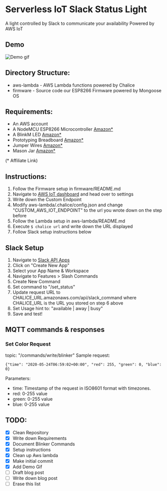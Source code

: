 # Serverless IoT Slack Status Light

A light controlled by Slack to communicate your availability
Powered by AWS IoT


## Demo
![Demo gif](demo.gif)

## Directory Structure:
* aws-lambda - AWS Lambda functions powered by Chalice
* firmware - Source code our ESP8266 Firmware powered by Mongoose OS

## Requirements:
* An AWS account
* A NodeMCU ESP8266 Microcontroller [Amazon*](https://amzn.to/2VOt6pN)
* A BlinkM LED [Amazon*](https://amzn.to/3e010OH)
* Prototyping Breadboard [Amazon*](https://amzn.to/3f186DX)
* Jumper Wires [Amazon*](https://amzn.to/2NWUttq)
* Mason Jar [Amazon*](https://amzn.to/2ZEoO5C)

(* Affiliate Link)

## Instructions:
1. Follow the Firmware setup in firmware/README.md 
2. Navigate to [AWS IoT dashboard](https://console.aws.amazon.com/iot/home) and head over to settings
3. Write down the Custom Endpoint
4. Modify aws-lambda/.chalice/config.json and change "CUSTOM_AWS_IOT_ENDPOINT" to the url you wrote down on the step before
5. Follow the Lambda setup in aws-lambda/README.md 
6. Execute `$ chalice url` and write down the URL displayed
7. Follow Slack setup instructions below


## Slack Setup
1. Navigate to [Slack API Apps](https://api.slack.com/apps)
2. Click on "Create New App"
3. Select your App Name & Workspace
4. Navigate to Features > Slash Commands
5. Create New Command 
6. Set command to "/set_status"
7. Update request URL to CHALICE_URL.amazonaws.com/api/slack_command where CHALICE_URL is the URL you stored on step 6 above
8. Set Usage hint to: "available | away | busy"
9. Save and test!

## MQTT commands & responses

### Set Color Request
topic: "/commands/write/blinker"
Sample request:
```
{"time": "2020-05-24T06:59:02+00:00", "red": 255, "green": 0, "blue": 0}
```
Parameters:
* time: Timestamp of the request in ISO8601 format with timezones.
* red: 0-255 value
* green: 0-255 value
* blue: 0-255 value

## TODO:
- [x] Clean Repository
- [x] Write down Requirements
- [x] Document Blinker Commands
- [x] Setup instructions
- [x] Clean up Aws lambda
- [x] Make initial commit
- [x] Add Demo Gif
- [ ] Draft blog post
- [ ] Write down blog post
- [ ] Erase this list
